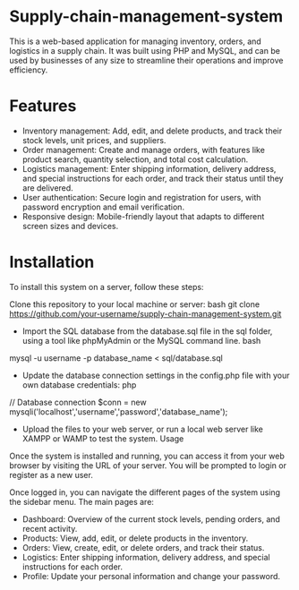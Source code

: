 # Supply-chain-management-system
This is a web-based application for managing inventory, orders, and logistics in a supply chain. It was built using PHP and MySQL, and can be used by businesses of any size to streamline their operations and improve efficiency.

# Features
- Inventory management: Add, edit, and delete products, and track their stock levels, unit prices, and suppliers.
- Order management: Create and manage orders, with features like product search, quantity selection, and total cost calculation.
- Logistics management: Enter shipping information, delivery address, and special instructions for each order, and track their status until they are delivered.
- User authentication: Secure login and registration for users, with password encryption and email verification.
- Responsive design: Mobile-friendly layout that adapts to different screen sizes and devices.

# Installation
To install this system on a server, follow these steps:

Clone this repository to your local machine or server:
bash
git clone https://github.com/your-username/supply-chain-management-system.git

- Import the SQL database from the database.sql file in the sql folder, using a tool like phpMyAdmin or the MySQL command line.
bash

mysql -u username -p database_name < sql/database.sql

- Update the database connection settings in the config.php file with your own database credentials:
php

// Database connection
$conn = new mysqli('localhost','username','password','database_name');

- Upload the files to your web server, or run a local web server like XAMPP or WAMP to test the system.
Usage

Once the system is installed and running, you can access it from your web browser by visiting the URL of your server. You will be prompted to login or register as a new user.

Once logged in, you can navigate the different pages of the system using the sidebar menu. The main pages are:

- Dashboard: Overview of the current stock levels, pending orders, and recent activity.
- Products: View, add, edit, or delete products in the inventory.
- Orders: View, create, edit, or delete orders, and track their status.
- Logistics: Enter shipping information, delivery address, and special instructions for each order.
- Profile: Update your personal information and change your password.

